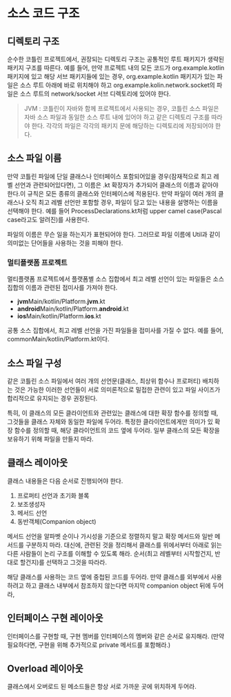 # 소스 코드 구조

## 디렉토리 구조

순수한 코틀린 프로젝트에서, 권장되는 디렉토리 구조는 공통적인 루트 패키지가 생략된 패키지 구조를 따른다. 예를 들어, 만약 프로젝트 내의 모든 코드가 org.example.kotlin 패키지에 있고 해당 서브 패키지들에 있는 경우, org.example.kotlin 패키지가 있는 파일은 소스 루트 아래에 바로 위치해야 하고 org.example.kolin.network.socket의 파일은 소스 루트의 network/socket 서브 디렉토리에 있어야 한다. 

> JVM : 코틀린이 자바와 함께 프로젝트에서 사용되는 경우, 코틀린 소스 파일은 자바 소스 파일과 동일한 소스 루트 내에 있어야 하고 같은 디렉토리 구조를 따라야 한다. 각각의 파일은  각각의 패키지 문에 해당하는 디렉토리에 저장되어야 한다.
> 

## 소스 파일 이름

만약 코틀린 파일에 단일 클래스나 인터페이스 포함되어있을 경우(잠재적으로 최고 레벨 선언과 관련되어있다면), 그 이름은 .kt 확장자가 추가되어 클래스의 이름과 같아야 한다.이 규칙은 모든 종류의 클래스와 인터페이스에 적용된다. 만약 파일이 여러 개의 클래스나 오직 최고 레벨 선언만 포함할 경우, 파일이 담고 있는 내용을 설명하는 이름을 선택해야 한다. 예를 들어 ProcessDeclarations.kt처럼 upper camel case(Pascal case라고도 알려진)를 사용한다.

파일의 이름은 무슨 일을 하는지가 표현되어야 한다. 그러므로 파일 이름에 Util과 같이 의미없는 단어들을 사용하는 것을 피해야 한다. 

### 멀티플랫폼 프로젝트

멀티플랫폼 프로젝트에서 플랫폼별 소스 집합에서 최고 레벨 선언이 있는 파일들은 소스 집합의 이름과 관련된 접미사를 가져야 한다.

- **jvm**Main/kotlin/Platform.**jvm**.kt
- **android**Main/kotlin/Platform.**android**.kt
- **ios**Main/kotlin/Platform.**ios**.kt

공통 소스 집합에서, 최고 레벨 선언을 가진 파일들을 접미사를 가질 수 없다. 예를 들어, commonMain/kotlin/Platform.kt이다. 

## 소스 파일 구성

같은 코틀린 소스 파일에서 여러 개의 선언문(클래스, 최상위 함수나 프로퍼티) 배치하는 것은 가능한 이러한 선언들이 서로 의미론적으로 밀접한 관련이 있고 파일 사이즈가 합리적으로 유지되는 경우 권장된다. 

특히, 이 클래스의 모든 클라이언트와 관련있는 클래스에 대한 확장 함수를 정의할 때, 그것들을 클래스 자체와 동일한 파일에 두어라. 특정한 클라이언트에게만 의미가 있 확장 함수를 정의할 때, 해당 클라이언트의 코드 옆에 두어라. 일부 클래스의 모든 확장을 보유하기 위해 파일을 만들지 마라.

## 클래스 레이아웃

클래스 내용들은 다음 순서로 진행되어야 한다. 

1. 프로퍼티 선언과 초기화 블록
2. 보조생성자
3. 메서드 선언
4. 동반객체(Companion object)

메서드 선언을 알파벳 순이나 가시성을 기준으로 정렬하지 말고 확장 메서드와 일반 메서드를 구분하지 마라. 대신에, 관련된 것을 정리해서 클래스를 위에서부터 아래로 읽는 다른 사람들이 논리 구조를 이해할 수 있도록 해라. 순서(최고 레벨부터 시작할건지, 반대로 할건지)를 선택하고 그것을 따라라.

해당 클래스를 사용하는 코드 옆에 중첩된 코드를 두어라. 만약 클래스를 외부에서 사용하려고 하고 클래스 내부에서 참조하지 않는다면 마지막 companion object 뒤에 두어라, 

## 인터페이스 구현 레이아웃

인터페이스를 구현할 때, 구현 멤버를 인터페이스의 멤버와 같은 순서로 유지해라. (만약 필요하다면,  구현을 위해 추가적으로 private 메서드를 포함해라.)

## Overload 레이아웃

클래스에서 오버로드 된 메소드들은 항상 서로 가까운 곳에 위치하게 두어라.

